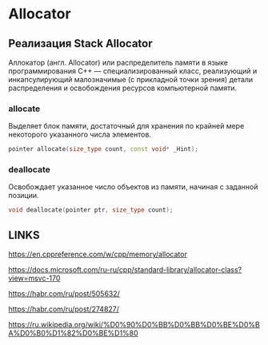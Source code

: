 # Allocator

## Реализация Stack Allocator

Аллокатор (англ. Allocator) или распределитель памяти в языке программирования C++ — специализированный класс,
реализующий и инкапсулирующий малозначимые (с прикладной точки зрения) детали распределения и освобождения ресурсов
компьютерной памяти.

### allocate
Выделяет блок памяти, достаточный для хранения по крайней мере некоторого указанного числа элементов.

```c++
pointer allocate(size_type count, const void* _Hint);
```

### deallocate
Освобождает указанное число объектов из памяти, начиная с заданной позиции.

```c++
void deallocate(pointer ptr, size_type count);
```

## LINKS
https://en.cppreference.com/w/cpp/memory/allocator

https://docs.microsoft.com/ru-ru/cpp/standard-library/allocator-class?view=msvc-170

https://habr.com/ru/post/505632/

https://habr.com/ru/post/274827/

https://ru.wikipedia.org/wiki/%D0%90%D0%BB%D0%BB%D0%BE%D0%BA%D0%B0%D1%82%D0%BE%D1%80

